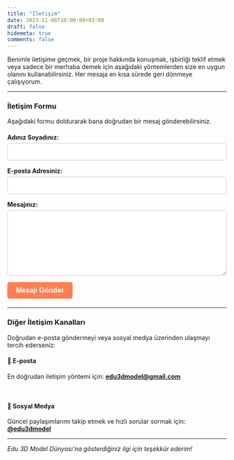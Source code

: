 ```yaml
---
title: "İletişim"
date: 2023-11-06T10:00:00+03:00
draft: false
hidemeta: true
comments: false
---
```


Benimle iletişime geçmek, bir proje hakkında konuşmak, işbirliği teklif etmek veya sadece bir merhaba demek için aşağıdaki yöntemlerden size en uygun olanını kullanabilirsiniz. Her mesaja en kısa sürede geri dönmeye çalışıyorum.

---

### İletişim Formu

Aşağıdaki formu doldurarak bana doğrudan bir mesaj gönderebilirsiniz.

<form
  action="https://formspree.io/f/xnnvoyvj"  <-- BURAYI KENDİ URL'N İLE DEĞİŞTİR
  method="POST"
>
  <label>
    Adınız Soyadınız:
    <input type="text" name="name" required>
  </label>
  <label>
    E-posta Adresiniz:
    <input type="email" name="email" required>
  </label>
  <label>
    Mesajınız:
    <textarea name="message" required></textarea>
  </label>
  <button type="submit">Mesajı Gönder</button>
</form>

---

### Diğer İletişim Kanalları

Doğrudan e-posta göndermeyi veya sosyal medya üzerinden ulaşmayı tercih ederseniz:

#### 📧 E-posta
En doğrudan iletişim yöntemi için:
**[edu3dmodel@gmail.com](mailto:edu3dmodel@gmail.com)**

<br>

#### 💬 Sosyal Medya
Güncel paylaşımlarımı takip etmek ve hızlı sorular sormak için:
**[@edu3dmodel](https://www.instagram.com/edu3dmodel/)**

---

*Edu 3D Model Dünyası'na gösterdiğiniz ilgi için teşekkür ederim!*

<style>
    form {
        display: flex;
        flex-direction: column;
        gap: 15px;
        max-width: 600px;
        margin: 20px 0;
    }
    form label {
        display: flex;
        flex-direction: column;
        font-weight: bold;
    }
    form input, form textarea {
        padding: 10px;
        margin-top: 5px;
        border: 1px solid #ccc;
        border-radius: 5px;
        font-size: 1rem;
    }
    form textarea {
        min-height: 150px;
    }
    form button {
        padding: 10px 20px;
        border: none;
        border-radius: 5px;
        background-color: #FF7F50; /* Bizim turuncu rengimiz */
        color: white;
        font-size: 1rem;
        font-weight: bold;
        cursor: pointer;
        align-self: flex-start;
    }
    form button:hover {
        background-color: #E57345;
    }
</style>